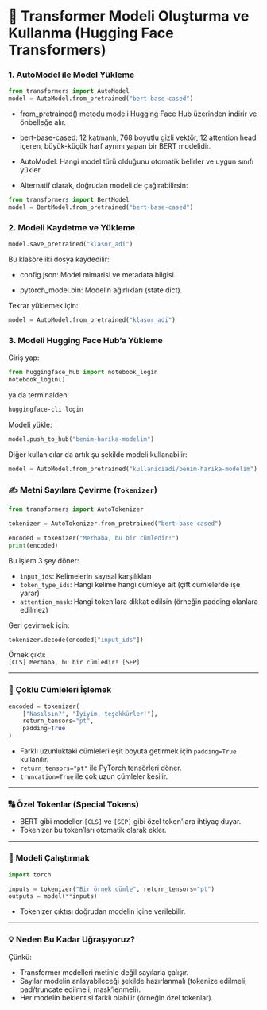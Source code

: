 # 🚀 Transformer Modeli Oluşturma ve Kullanma (Hugging Face Transformers)

### 1. AutoModel ile Model Yükleme


```python
from transformers import AutoModel
model = AutoModel.from_pretrained("bert-base-cased")
```

- from_pretrained() metodu modeli Hugging Face Hub üzerinden indirir ve önbelleğe alır.

- bert-base-cased: 12 katmanlı, 768 boyutlu gizli vektör, 12 attention head içeren, büyük-küçük harf ayrımı yapan bir BERT modelidir.

- AutoModel: Hangi model türü olduğunu otomatik belirler ve uygun sınıfı yükler.

- Alternatif olarak, doğrudan modeli de çağırabilirsin:

```python
from transformers import BertModel
model = BertModel.from_pretrained("bert-base-cased")
```
### 2. Modeli Kaydetme ve Yükleme
```python
model.save_pretrained("klasor_adi")
```

Bu klasöre iki dosya kaydedilir:

- config.json: Model mimarisi ve metadata bilgisi.

- pytorch_model.bin: Modelin ağırlıkları (state dict).

Tekrar yüklemek için:

```python
model = AutoModel.from_pretrained("klasor_adi")
```

### 3. Modeli Hugging Face Hub’a Yükleme
Giriş yap:

```python
from huggingface_hub import notebook_login
notebook_login()
```
ya da terminalden:

```bash
huggingface-cli login
```

Modeli yükle:


```python
model.push_to_hub("benim-harika-modelim")
```

Diğer kullanıcılar da artık şu şekilde modeli kullanabilir:


```python
model = AutoModel.from_pretrained("kullaniciadi/benim-harika-modelim")
```


### ✍️ **Metni Sayılara Çevirme (`Tokenizer`)**

```python
from transformers import AutoTokenizer

tokenizer = AutoTokenizer.from_pretrained("bert-base-cased")

encoded = tokenizer("Merhaba, bu bir cümledir!")
print(encoded)
```

Bu işlem 3 şey döner:

- `input_ids`: Kelimelerin sayısal karşılıkları  
- `token_type_ids`: Hangi kelime hangi cümleye ait (çift cümlelerde işe yarar)  
- `attention_mask`: Hangi token’lara dikkat edilsin (örneğin padding olanlara edilmez)  

Geri çevirmek için:

```python
tokenizer.decode(encoded["input_ids"])
```

Örnek çıktı:  
`[CLS] Merhaba, bu bir cümledir! [SEP]`

---

### 🧱 **Çoklu Cümleleri İşlemek**

```python
encoded = tokenizer(
    ["Nasılsın?", "İyiyim, teşekkürler!"],
    return_tensors="pt",
    padding=True
)
```

- Farklı uzunluktaki cümleleri eşit boyuta getirmek için `padding=True` kullanılır.  
- `return_tensors="pt"` ile PyTorch tensörleri döner.  
- `truncation=True` ile çok uzun cümleler kesilir.  

---

### 🔠 **Özel Tokenlar (Special Tokens)**

- BERT gibi modeller `[CLS]` ve `[SEP]` gibi özel token'lara ihtiyaç duyar.  
- Tokenizer bu token’ları otomatik olarak ekler.  

---

### 🧪 **Modeli Çalıştırmak**

```python
import torch

inputs = tokenizer("Bir örnek cümle", return_tensors="pt")
outputs = model(**inputs)
```

- Tokenizer çıktısı doğrudan modelin içine verilebilir.  

---

### 💡 Neden Bu Kadar Uğraşıyoruz?

Çünkü:

- Transformer modelleri metinle değil sayılarla çalışır.  
- Sayılar modelin anlayabileceği şekilde hazırlanmalı (tokenize edilmeli, pad/truncate edilmeli, mask’lenmeli).  
- Her modelin beklentisi farklı olabilir (örneğin özel tokenlar).  

